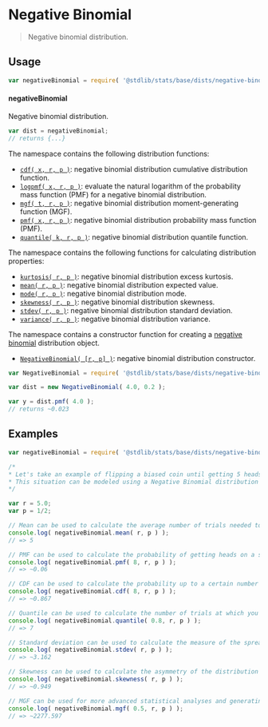 <!--

@license Apache-2.0

Copyright (c) 2018 The Stdlib Authors.

Licensed under the Apache License, Version 2.0 (the "License");
you may not use this file except in compliance with the License.
You may obtain a copy of the License at

   http://www.apache.org/licenses/LICENSE-2.0

Unless required by applicable law or agreed to in writing, software
distributed under the License is distributed on an "AS IS" BASIS,
WITHOUT WARRANTIES OR CONDITIONS OF ANY KIND, either express or implied.
See the License for the specific language governing permissions and
limitations under the License.

-->

# Negative Binomial

> Negative binomial distribution.

<section class="usage">

## Usage

```javascript
var negativeBinomial = require( '@stdlib/stats/base/dists/negative-binomial' );
```

#### negativeBinomial

Negative binomial distribution.

```javascript
var dist = negativeBinomial;
// returns {...}
```

The namespace contains the following distribution functions:

<!-- <toc pattern="*+(cdf|pmf|mgf|quantile)*"> -->

<div class="namespace-toc">

-   <span class="signature">[`cdf( x, r, p )`][@stdlib/stats/base/dists/negative-binomial/cdf]</span><span class="delimiter">: </span><span class="description">negative binomial distribution cumulative distribution function.</span>
-   <span class="signature">[`logpmf( x, r, p )`][@stdlib/stats/base/dists/negative-binomial/logpmf]</span><span class="delimiter">: </span><span class="description">evaluate the natural logarithm of the probability mass function (PMF) for a negative binomial distribution.</span>
-   <span class="signature">[`mgf( t, r, p )`][@stdlib/stats/base/dists/negative-binomial/mgf]</span><span class="delimiter">: </span><span class="description">negative binomial distribution moment-generating function (MGF).</span>
-   <span class="signature">[`pmf( x, r, p )`][@stdlib/stats/base/dists/negative-binomial/pmf]</span><span class="delimiter">: </span><span class="description">negative binomial distribution probability mass function (PMF).</span>
-   <span class="signature">[`quantile( k, r, p )`][@stdlib/stats/base/dists/negative-binomial/quantile]</span><span class="delimiter">: </span><span class="description">negative binomial distribution quantile function.</span>

</div>

<!-- </toc> -->

The namespace contains the following functions for calculating distribution properties:

<!-- <toc pattern="*+(entropy|kurtosis|mean|median|mode|skewness|stdev|variance)*"> -->

<div class="namespace-toc">

-   <span class="signature">[`kurtosis( r, p )`][@stdlib/stats/base/dists/negative-binomial/kurtosis]</span><span class="delimiter">: </span><span class="description">negative binomial distribution excess kurtosis.</span>
-   <span class="signature">[`mean( r, p )`][@stdlib/stats/base/dists/negative-binomial/mean]</span><span class="delimiter">: </span><span class="description">negative binomial distribution expected value.</span>
-   <span class="signature">[`mode( r, p )`][@stdlib/stats/base/dists/negative-binomial/mode]</span><span class="delimiter">: </span><span class="description">negative binomial distribution mode.</span>
-   <span class="signature">[`skewness( r, p )`][@stdlib/stats/base/dists/negative-binomial/skewness]</span><span class="delimiter">: </span><span class="description">negative binomial distribution skewness.</span>
-   <span class="signature">[`stdev( r, p )`][@stdlib/stats/base/dists/negative-binomial/stdev]</span><span class="delimiter">: </span><span class="description">negative binomial distribution standard deviation.</span>
-   <span class="signature">[`variance( r, p )`][@stdlib/stats/base/dists/negative-binomial/variance]</span><span class="delimiter">: </span><span class="description">negative binomial distribution variance.</span>

</div>

<!-- </toc> -->

The namespace contains a constructor function for creating a [negative binomial][negative-binomial-distribution] distribution object.

<!-- <toc pattern="*ctor*"> -->

<div class="namespace-toc">

-   <span class="signature">[`NegativeBinomial( [r, p] )`][@stdlib/stats/base/dists/negative-binomial/ctor]</span><span class="delimiter">: </span><span class="description">negative binomial distribution constructor.</span>

</div>

<!-- </toc> -->

```javascript
var NegativeBinomial = require( '@stdlib/stats/base/dists/negative-binomial' ).NegativeBinomial;

var dist = new NegativeBinomial( 4.0, 0.2 );

var y = dist.pmf( 4.0 );
// returns ~0.023
```

</section>

<!-- /.usage -->

<section class="examples">

## Examples

<!-- TODO: better examples -->

<!-- eslint no-undef: "error" -->

```javascript
var negativeBinomial = require( '@stdlib/stats/base/dists/negative-binomial' );

/*
* Let's take an example of flipping a biased coin until getting 5 heads.
* This situation can be modeled using a Negative Binomial distribution with r = 5 and p = 1/2.
*/

var r = 5.0;
var p = 1/2;

// Mean can be used to calculate the average number of trials needed to get 5 heads:
console.log( negativeBinomial.mean( r, p ) );
// => 5

// PMF can be used to calculate the probability of getting heads on a specific trial (say on the 8th trial):
console.log( negativeBinomial.pmf( 8, r, p ) );
// => ~0.06

// CDF can be used to calculate the probability up to a certain number of trials (say up to 8 trials):
console.log( negativeBinomial.cdf( 8, r, p ) );
// => ~0.867

// Quantile can be used to calculate the number of trials at which you can be 80% confident that the actual number will not exceed:
console.log( negativeBinomial.quantile( 0.8, r, p ) );
// => 7

// Standard deviation can be used to calculate the measure of the spread of trials around the mean:
console.log( negativeBinomial.stdev( r, p ) );
// => ~3.162

// Skewness can be used to calculate the asymmetry of the distribution of trials:
console.log( negativeBinomial.skewness( r, p ) );
// => ~0.949

// MGF can be used for more advanced statistical analyses and generating moments of the distribution:
console.log( negativeBinomial.mgf( 0.5, r, p ) );
// => ~2277.597
```

</section>

<!-- /.examples -->

<!-- Section for related `stdlib` packages. Do not manually edit this section, as it is automatically populated. -->

<section class="related">

</section>

<!-- /.related -->

<!-- Section for all links. Make sure to keep an empty line after the `section` element and another before the `/section` close. -->

<section class="links">

[negative-binomial-distribution]: https://en.wikipedia.org/wiki/Negative_binomial_distribution

<!-- <toc-links> -->

[@stdlib/stats/base/dists/negative-binomial/ctor]: https://github.com/stdlib-js/stdlib/tree/develop/lib/node_modules/%40stdlib/stats/base/dists/negative-binomial/ctor

[@stdlib/stats/base/dists/negative-binomial/kurtosis]: https://github.com/stdlib-js/stdlib/tree/develop/lib/node_modules/%40stdlib/stats/base/dists/negative-binomial/kurtosis

[@stdlib/stats/base/dists/negative-binomial/mean]: https://github.com/stdlib-js/stdlib/tree/develop/lib/node_modules/%40stdlib/stats/base/dists/negative-binomial/mean

[@stdlib/stats/base/dists/negative-binomial/mode]: https://github.com/stdlib-js/stdlib/tree/develop/lib/node_modules/%40stdlib/stats/base/dists/negative-binomial/mode

[@stdlib/stats/base/dists/negative-binomial/skewness]: https://github.com/stdlib-js/stdlib/tree/develop/lib/node_modules/%40stdlib/stats/base/dists/negative-binomial/skewness

[@stdlib/stats/base/dists/negative-binomial/stdev]: https://github.com/stdlib-js/stdlib/tree/develop/lib/node_modules/%40stdlib/stats/base/dists/negative-binomial/stdev

[@stdlib/stats/base/dists/negative-binomial/variance]: https://github.com/stdlib-js/stdlib/tree/develop/lib/node_modules/%40stdlib/stats/base/dists/negative-binomial/variance

[@stdlib/stats/base/dists/negative-binomial/cdf]: https://github.com/stdlib-js/stdlib/tree/develop/lib/node_modules/%40stdlib/stats/base/dists/negative-binomial/cdf

[@stdlib/stats/base/dists/negative-binomial/logpmf]: https://github.com/stdlib-js/stdlib/tree/develop/lib/node_modules/%40stdlib/stats/base/dists/negative-binomial/logpmf

[@stdlib/stats/base/dists/negative-binomial/mgf]: https://github.com/stdlib-js/stdlib/tree/develop/lib/node_modules/%40stdlib/stats/base/dists/negative-binomial/mgf

[@stdlib/stats/base/dists/negative-binomial/pmf]: https://github.com/stdlib-js/stdlib/tree/develop/lib/node_modules/%40stdlib/stats/base/dists/negative-binomial/pmf

[@stdlib/stats/base/dists/negative-binomial/quantile]: https://github.com/stdlib-js/stdlib/tree/develop/lib/node_modules/%40stdlib/stats/base/dists/negative-binomial/quantile

<!-- </toc-links> -->

</section>

<!-- /.links -->
